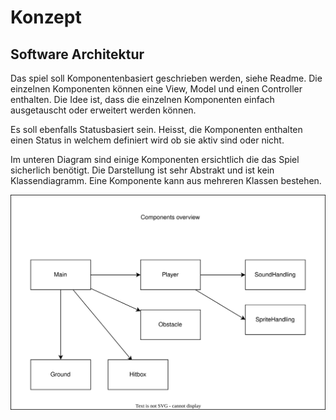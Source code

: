 # Konzept

## Software Architektur

Das spiel soll Komponentenbasiert geschrieben werden, siehe Readme.
Die einzelnen Komponenten können eine View, Model und einen Controller enthalten. Die Idee ist, dass die einzelnen Komponenten einfach ausgetauscht oder erweitert werden können.

Es soll ebenfalls Statusbasiert sein. Heisst, die Komponenten enthalten einen Status in welchem definiert wird ob sie aktiv sind oder nicht.

Im unteren Diagram sind einige Komponenten ersichtlich die das Spiel sicherlich benötigt.
Die Darstellung ist sehr Abstrakt und ist kein Klassendiagramm. Eine Komponente kann aus mehreren Klassen bestehen.

![diagram](diagram.svg)

